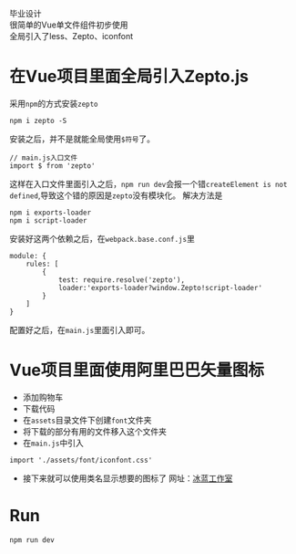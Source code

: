 毕业设计\
很简单的Vue单文件组件初步使用\
全局引入了less、Zepto、iconfont
# 在Vue项目里面全局引入Zepto.js
采用`npm`的方式安装`zepto`
```
npm i zepto -S
```
安装之后，并不是就能全局使用`$符号`了。
```
// main.js入口文件
import $ from 'zepto'
```
这样在入口文件里面引入之后，`npm run dev`会报一个错`createElement is not defined`,导致这个错的原因是`zepto`没有模块化。
解决方法是
```
npm i exports-loader
npm i script-loader
```
安装好这两个依赖之后，在`webpack.base.conf.js`里
```
module: {
    rules: [
        {
            test: require.resolve('zepto'),
            loader:'exports-loader?window.Zepto!script-loader'
        }
    ]
}
```
配置好之后，在`main.js`里面引入即可。
# Vue项目里面使用阿里巴巴矢量图标
- 添加购物车
- 下载代码
- 在`assets`目录文件下创建`font`文件夹
- 将下载的部分有用的文件移入这个文件夹
- 在`main.js`中引入
```
import './assets/font/iconfont.css'
```
- 接下来就可以使用类名显示想要的图标了
网址：[冰蓝工作室](www.binglan.org)

# Run
`npm run dev`
